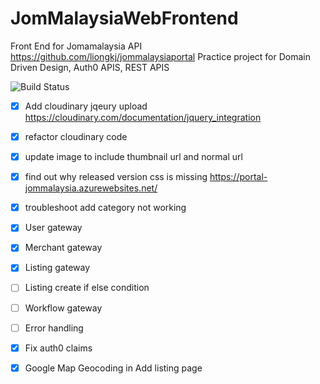 # JomMalaysiaWebFrontend

Front End for Jomamalaysia API https://github.com/liongkj/jommalaysiaportal
Practice project for Domain Driven Design, Auth0 APIS, REST APIS

![Build Status](https://dev.azure.com/busylikedog/biscat/_apis/build/status/portal-jommalaysia%20-%20CI)

- [x] Add cloudinary jqeury upload https://cloudinary.com/documentation/jquery_integration
- [x] refactor cloudinary code
- [x] update image to include thumbnail url and normal url

- [x] find out why released version css is missing https://portal-jommalaysia.azurewebsites.net/

- [x] troubleshoot add category not working

- [x] User gateway
- [x] Merchant gateway
- [x] Listing gateway
- [ ] Listing create if else condition
- [ ] Workflow gateway
- [ ] Error handling

- [x] Fix auth0 claims

* [x] Google Map Geocoding in Add listing page
